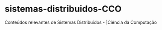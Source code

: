 # sistemas-distribuidos-CCO
 Conteúdos relevantes de Sistemas Distribuídos - ]Ciência da Computação
